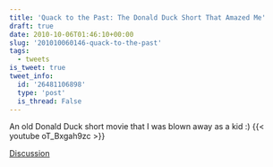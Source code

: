 ```yaml
---
title: 'Quack to the Past: The Donald Duck Short That Amazed Me'
draft: true
date: 2010-10-06T01:46:10+00:00
slug: '201010060146-quack-to-the-past'
tags:
  - tweets
is_tweet: true
tweet_info:
  id: '26481106898'
  type: 'post'
  is_thread: False
---
```




An old Donald Duck short movie that I was blown away as a kid :) {{< youtube oT_Bxgah9zc >}}

[Discussion](https://x.com/sytelus/status/26481106898)
